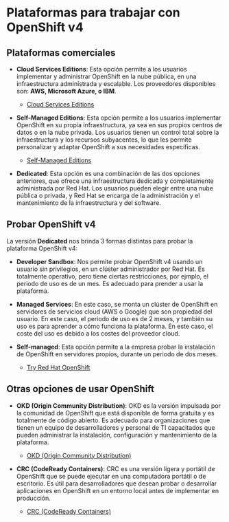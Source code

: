 # Plataformas para trabajar con OpenShift v4

## Plataformas comerciales

* **Cloud Services Editions**: Esta opción permite a los usuarios implementar y administrar OpenShift en la nube pública, en una infraestructura administrada y escalable. Los proveedores disponibles son: **AWS, Microsoft Azure, o IBM**.

    * [Cloud Services Editions](https://www.redhat.com/en/technologies/cloud-computing/openshift#cloud-services-editions)

* **Self-Managed Editions**: Esta opción permite a los usuarios implementar OpenShift en su propia infraestructura, ya sea en sus propios centros de datos o en la nube privada. Los usuarios tienen un control total sobre la infraestructura y los recursos subyacentes, lo que les permite personalizar y adaptar OpenShift a sus necesidades específicas. 

    * [Self-Managed Editions](https://www.redhat.com/en/technologies/cloud-computing/openshift#self-managed)

* **Dedicated**: Esta opción es una combinación de las dos opciones anteriores, que ofrece una infraestructura dedicada y completamente administrada por Red Hat. Los usuarios pueden elegir entre una nube pública o privada, y Red Hat se encarga de la administración y el mantenimiento de la infraestructura y del software.
    
## Probar OpenShift v4

La versión **Dedicated** nos brinda 3 formas distintas para probar la plataforma OpenShift v4:

* **Developer Sandbox**: Nos permite probar OpenShift v4 usando un usuario sin privilegios, en un clúster administrador por Red Hat. Es totalmente operativo, pero tiene ciertas restricciones, por ejmplo, el periodo de uso es de un mes. Es adecuado para prender a usar la plataforma.
* **Managed Services**: En este caso, se monta un clúster de OpenShift en servidores de servicios cloud (AWS o Google) que son propiedad del usuario. En este caso, el periodo de uso es de 2 meses, y también su uso es para aprender a cómo funciona la plataforma. En este caso, el coste del uso es debido a los costes del proveedor cloud.
* **Self-managed**: Esta opción permite a la empresa probar la instalación de OpenShift en servidores propios, durante un periodo de dos meses.

    * [Try Red Hat OpenShift](https://www.redhat.com/en/technologies/cloud-computing/openshift/try-it)

## Otras opciones de usar OpenShift

* **OKD (Origin Community Distribution)**: OKD es la versión impulsada por la comunidad de OpenShift que está disponible de forma gratuita y es totalmente de código abierto. Es adecuado para organizaciones que tienen un equipo de desarrolladores y personal de TI capacitados que pueden administrar la instalación, configuración y mantenimiento de la plataforma. 

    * [OKD (Origin Community Distribution)](https://www.okd.io/)

* **CRC (CodeReady Containers)**: CRC es una versión ligera y portátil de OpenShift que se puede ejecutar en una computadora portátil o de escritorio. Es útil para desarrolladores que desean probar o desarrollar aplicaciones en OpenShift en un entorno local antes de implementar en producción. 

    * [CRC (CodeReady Containers)](https://developers.redhat.com/products/openshift-local/overview)

   



